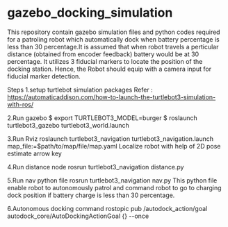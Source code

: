 # gazebo_docking_simulation
This repository contain gazebo simulation files and python codes required for a patroling robot which automatically dock when battery percentage is less than 30 percentage.It is assumed that when robot travels a perticular distance (obtained from encoder feedback) battery would be at 30 percentage. It utilizes 3 fiducial markers to locate the position of the docking station. Hence, the Robot should equip with a camera input for fiducial marker detection.

Steps
1.setup turtlebot simulation packages 
Refer : https://automaticaddison.com/how-to-launch-the-turtlebot3-simulation-with-ros/


2.Run gazebo 
$ export TURTLEBOT3_MODEL=burger
$ roslaunch turtlebot3_gazebo turtlebot3_world.launch


3.Run Rviz
roslaunch turtlebot3_navigation turtlebot3_navigation.launch map_file:=$path/to/map/file/map.yaml
Localize robot with help of 2D pose estimate arrow key


4.Run distance node
rosrun turtlebot3_navigation distance.py


5.Run nav python file 
rosrun turtlebot3_navigation nav.py
This python file enable robot to autonomously patrol and command robot to go to charging dock position if battery charge is less than 30 percentage.


6.Autonomous docking command
rostopic pub /autodock_action/goal autodock_core/AutoDockingActionGoal {} --once
